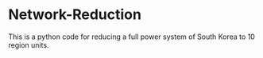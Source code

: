 # Network-Reduction
This is a python code for reducing a full power system of South Korea to 10 region units.
